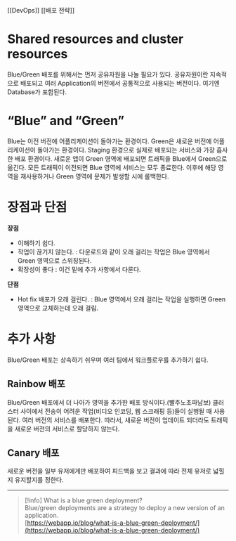 [[DevOps]] [[배포 전략]]
# Shared resources and cluster resources
Blue/Green 배포를 위해서는 먼저 공유자원을 나눌 필요가 있다.
공유자원이란 지속적으로 배포되고 여러 Application의 버전에서 공통적으로 사용되는 버전이다. 여기엔 Database가 포함된다.

# “Blue” and “Green”
Blue는 이전 버전에 어플리케이션이 돌아가는 환경이다.
Green은 새로운 버전에 어플리케이션이 돌아가는 환경이다. Staging 환경으로 실제로 배포되는 서비스와 가장 흡사한 배포 환경이다.
새로운 앱이 Green 영역에 배포되면 트래픽을 Blue에서 Green으로 옮긴다.
모든 트래픽이 이전되면 Blue 영역에 서비스는 모두 종료한다. 이후에 해당 영역을 재사용하거나 Green 영역에 문제가 발생할 시에 롤백한다.

# 장점과 단점

**장점**
- 이해하기 쉽다.
- 작업이 끊기지 않는다. : 다운로드와 같이 오래 걸리는 작업은 Blue 영역에서 Green 영역으로 스위칭된다.
- 확장성이 좋다 : 이건 밑에 추가 사항에서 다룬다.

**단점**
- Hot fix 배포가 오래 걸린다. : Blue 영역에서 오래 걸리는 작업을 실행하면 Green 영역으로 교체하는데 오래 걸림.

# 추가 사항

Blue/Green 배포는 상속하기 쉬우며 여러 팀에서 워크플로우를 추가하기 쉽다.
## Rainbow 배포
Blue/Green 배포에서 더 나아가 영역을 추가한 배포 방식이다.(빨주노초파남보)
클러스터 사이에서 전송이 어려운 작업(비디오 인코딩, 웹 스크래핑 등)들이 실행될 때 사용된다.
여러 버전의 서비스를 배포한다. 따라서, 새로운 버전이 업데이트 되더라도 트래픽을 새로운 버전의 서비스로 할당하지 않는다.

## Canary 배포
새로운 버전을 일부 유저에게만 배포하여 피드백을 보고 결과에 따라 전체 유저로 넓힐지 유지할지를 정한다.
  

---

> [!info] What is a blue green deployment?  
> Blue/green deployments are a strategy to deploy a new version of an application.  
> [https://webapp.io/blog/what-is-a-blue-green-deployment/](https://webapp.io/blog/what-is-a-blue-green-deployment/)